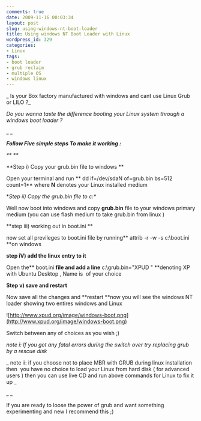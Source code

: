 ```yaml
---
comments: true
date: 2009-11-16 00:03:34
layout: post
slug: using-windows-nt-boot-loader
title: Using windows NT Boot Loader with Linux
wordpress_id: 329
categories:
- Linux
tags:
- boot loader
- grub reclaim
- multiple OS
- windows linux
---
```


_
Is your Box factory manufactured with windows and cant use Linux Grub or LILO ?_

_Do you wanna taste the difference booting your Linux system through a windows boot loader ?_

_
_

_**Follow Five simple steps To make it working  :**_

_**
**_

**Step i)  Copy your grub.bin  file to windows **

Open your terminal and run  ** dd if=/dev/sdaN of=grub.bin bs=512 count=1** where **N** denotes your Linux installed medium





**Step ii) Copy the grub.bin file to c:\**

Well now boot into windows and copy **grub.bin** file to your windows  primary medium (you can  use flash medium to take grub.bin from linux )





**step iii) working out in boot.ini **

now set all previleges to boot.ini file by running** attrib -r -w -s c:\boot.ini **on windows





**step iV) add the linux entry to it**

Open the** boot.ini **file and add a line** c:\grub.bin="XPUD " **denoting XP with Ubuntu Desktop , Name is  of your choice





**Step v) save and restart**

Now save all the changes and **restart **now you will see the windows NT loader showing two entires windows and Linux





![http://www.xpud.org/image/windows-boot.png](http://www.xpud.org/image/windows-boot.png)





Switch between any of choices as you wish ;)





_note i: If you got any fatal errors during the switch over try replacing grub by a rescue disk_

_
note ii: if you choose not to place MBR with GRUB during linux installation then  you have no choice to load your Linux from hard disk ( for advanced users ) then you can use live CD and run above commands for Linux to fix it up _

_
_

If you are ready to loose the power of grub and want  something experimenting and new I recommend  this ;)
